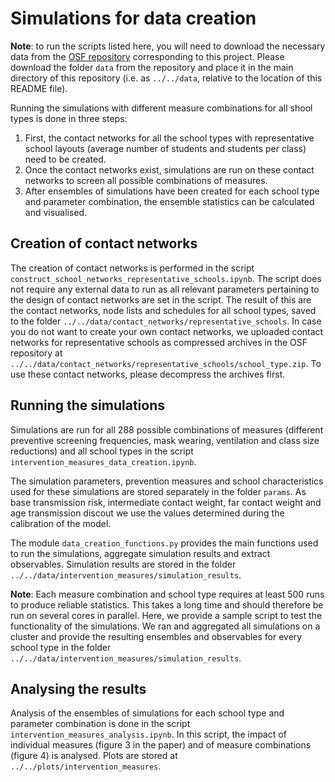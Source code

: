 # Simulations for data creation
**Note**: to run the scripts listed here, you will need to download the necessary data from the [OSF repository](https://osf.io/mde4k/) corresponding to this project. Please download the folder ```data``` from the repository and place it in the main directory of this repository (i.e. as ```../../data```, relative to the location of this README file).

Running the simulations with different measure combinations for all shool types is done in three steps:
1. First, the contact networks for all the school types with representative school layouts (average number of students and students per class) need to be created.
2. Once the contact networks exist, simulations are run on these contact networks to screen all possible combinations of measures.
3. After ensembles of simulations have been created for each school type and parameter combination, the ensemble statistics can be calculated and visualised.


## Creation of contact networks
The creation of contact networks is performed in the script ```construct_school_networks_representative_schools.ipynb```. The script does not require any external data to run as all relevant parameters pertaining to the design of contact networks are set in the script. The result of this are the contact networks, node lists and schedules for all school types, saved to the folder ```../../data/contact_networks/representative_schools```. In case you do not want to create your own contact networks, we uploaded contact networks for representative schools as compressed archives in the OSF repository at ```../../data/contact_networks/representative_schools/school_type.zip```. To use these contact networks, please decompress the archives first.

## Running the simulations
Simulations are run for all 288 possible combinations of measures (different preventive screening frequencies, mask wearing, ventilation and class size reductions) and all school types in the script ```intervention_measures_data_creation.ipynb```.  

The simulation parameters, prevention measures and school characteristics used for these simulations are stored separately in the folder ```params```. As base transmission risk, intermediate contact weight, far contact weight and age transmission discout we use the values determined during the calibration of the model.  

The module ```data_creation_functions.py``` provides the main functions used to run the simulations, aggregate simulation results and extract observables. Simulation results are stored in the folder ```../../data/intervention_measures/simulation_results```.

**Note**: Each measure combination and school type requires at least 500 runs to produce reliable statistics. This takes a long time and should therefore be run on several cores in parallel. Here, we provide a sample script to test the functionality of the simulations. We ran and aggregated all simulations on a cluster and provide the resulting ensembles and observables for every school type in the folder ```../../data/intervention_measures/simulation_results```.

## Analysing the results
Analysis of the ensembles of simulations for each school type and parameter combination is done in the script ```intervention_measures_analysis.ipynb```. In this script, the impact of individual measures (figure 3 in the paper) and of measure combinations (figure 4) is analysed. Plots are stored at ```../../plots/intervention_measures```.